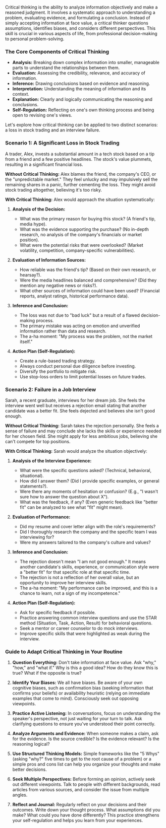 Critical thinking is the ability to analyze information objectively and make a reasoned judgment. It involves a systematic approach to understanding a problem, evaluating evidence, and formulating a conclusion. Instead of simply accepting information at face value, a critical thinker questions assumptions, identifies biases, and considers different perspectives. This skill is crucial in various aspects of life, from professional decision-making to personal problem-solving.

### The Core Components of Critical Thinking

* **Analysis:** Breaking down complex information into smaller, manageable parts to understand the relationships between them.
* **Evaluation:** Assessing the credibility, relevance, and accuracy of information.
* **Inference:** Drawing conclusions based on evidence and reasoning.
* **Interpretation:** Understanding the meaning of information and its context.
* **Explanation:** Clearly and logically communicating the reasoning and conclusions.
* **Self-Regulation:** Reflecting on one's own thinking process and being open to revising one's views.

Let's explore how critical thinking can be applied to two distinct scenarios: a loss in stock trading and an interview failure.

### Scenario 1: A Significant Loss in Stock Trading

A trader, Alex, invests a substantial amount in a tech stock based on a tip from a friend and a few positive headlines. The stock's value plummets, resulting in a significant financial loss.

**Without Critical Thinking:**
Alex blames the friend, the company's CEO, or the "unpredictable market." They feel unlucky and may impulsively sell the remaining shares in a panic, further cementing the loss. They might avoid stock trading altogether, believing it's too risky.

**With Critical Thinking:**
Alex would approach the situation systematically:

1.  **Analysis of the Decision:**
    * What was the primary reason for buying this stock? (A friend's tip, media hype).
    * What was the evidence supporting the purchase? (No in-depth research, no analysis of the company's financials or market position).
    * What were the potential risks that were overlooked? (Market volatility, competition, company-specific vulnerabilities).

2.  **Evaluation of Information Sources:**
    * How reliable was the friend's tip? (Based on their own research, or hearsay?).
    * Were the media headlines balanced and comprehensive? (Did they mention any negative news or risks?).
    * What other sources of information could have been used? (Financial reports, analyst ratings, historical performance data).

3.  **Inference and Conclusion:**
    * The loss was not due to "bad luck" but a result of a flawed decision-making process.
    * The primary mistake was acting on emotion and unverified information rather than data and research.
    * The a-ha moment: "My process was the problem, not the market itself."

4.  **Action Plan (Self-Regulation):**
    * Create a rule-based trading strategy.
    * Always conduct personal due diligence before investing.
    * Diversify the portfolio to mitigate risk.
    * Use stop-loss orders to limit potential losses on future trades.

### Scenario 2: Failure in a Job Interview

Sarah, a recent graduate, interviews for her dream job. She feels the interview went well but receives a rejection email stating that another candidate was a better fit. She feels dejected and believes she isn't good enough.

**Without Critical Thinking:**
Sarah takes the rejection personally. She feels a sense of failure and may conclude she lacks the skills or experience needed for her chosen field. She might apply for less ambitious jobs, believing she can't compete for top positions.

**With Critical Thinking:**
Sarah would analyze the situation objectively:

1.  **Analysis of the Interview Experience:**
    * What were the specific questions asked? (Technical, behavioral, situational).
    * How did I answer them? (Did I provide specific examples, or general statements?).
    * Were there any moments of hesitation or confusion? (E.g., "I wasn't sure how to answer the question about X").
    * What was the feedback, if any? (Even generic feedback like "better fit" can be analyzed to see what "fit" might mean).

2.  **Evaluation of Performance:**
    * Did my resume and cover letter align with the role's requirements?
    * Did I thoroughly research the company and the specific team I was interviewing for?
    * Were my answers tailored to the company's culture and values?

3.  **Inference and Conclusion:**
    * The rejection doesn't mean "I am not good enough." It means another candidate's skills, experience, or communication style were a "better fit" for that specific role at that specific time.
    * The rejection is not a reflection of her overall value, but an opportunity to improve her interview skills.
    * The a-ha moment: "My performance can be improved, and this is a chance to learn, not a sign of my incompetence."

4.  **Action Plan (Self-Regulation):**
    * Ask for specific feedback if possible.
    * Practice answering common interview questions and use the STAR method (Situation, Task, Action, Result) for behavioral questions.
    * Seek a mentor or career counselor to do mock interviews.
    * Improve specific skills that were highlighted as weak during the interview.

### Guide to Adapt Critical Thinking in Your Routine

1.  **Question Everything:** Don't take information at face value. Ask "why," "how," and "what if." Why is this a good idea? How do they know this is true? What if the opposite is true?

2.  **Identify Your Biases:** We all have biases. Be aware of your own cognitive biases, such as confirmation bias (seeking information that confirms your beliefs) or availability heuristic (relying on immediate examples that come to mind). Consciously seek out opposing viewpoints.

3.  **Practice Active Listening:** In conversations, focus on understanding the speaker's perspective, not just waiting for your turn to talk. Ask clarifying questions to ensure you've understood their point correctly.

4.  **Analyze Arguments and Evidence:** When someone makes a claim, ask for the evidence. Is the source credible? Is the evidence relevant? Is the reasoning logical?

5.  **Use Structured Thinking Models:** Simple frameworks like the "5 Whys" (asking "why?" five times to get to the root cause of a problem) or a simple pros and cons list can help you organize your thoughts and make better decisions.

6.  **Seek Multiple Perspectives:** Before forming an opinion, actively seek out different viewpoints. Talk to people with different backgrounds, read articles from various sources, and consider the issue from multiple angles.

7.  **Reflect and Journal:** Regularly reflect on your decisions and their outcomes. Write down your thought process. What assumptions did you make? What could you have done differently? This practice strengthens your self-regulation and helps you learn from your experiences.
